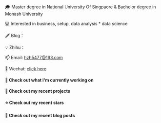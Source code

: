🎓 Master degree in National University Of Singpaore & Bachelor degree in Monash University

💻 Interested in business, setup, data analysis * data science 

🖋 Blog：

💡 Zhihu：

📫 Email: [hzh5477@163.com](hzh5477@163.com)

💬 Wechat: [click here](https://github.com/LebronAl/LebronAl/issues/1)

#### 👷 Check out what I'm currently working on


#### 🌱 Check out my recent projects


#### ⭐ Check out my recent stars


#### 📜 Check out my recent blog posts

